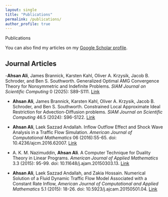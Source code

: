 ```yaml
---
layout: single
title: "Publications"
permalink: /publications/
author_profile: true
---
```


Publications

You can also find my articles on my [Google Scholar profile](https://scholar.google.com/citations?user=fwXIoCMAAAAJ&hl=en).

## Journal Articles

-**Ahsan Ali**, James Brannick, Karsten Kahl, Oliver A. Krzysik, Jacob B. Schroder, and Ben S. Southworth. Generalized Optimal AMG Convergence Theory for Nonsymmetric and Indefinite Problems. *SIAM Journal on Scientific Computing* 0 (2025): S89-S111. [Link](https://epubs.siam.org/doi/full/10.1137/24M1679288)

- **Ahsan Ali**, James Brannick, Karsten Kahl, Oliver A. Krzysik, Jacob B. Schroder, and Ben S. Southworth. Constrained Local Approximate Ideal Restriction for Advection-Diffusion problems. *SIAM Journal on Scientific Computing* 46.5 (2024): S96-S122. [Link](https://epubs.siam.org/doi/full/10.1137/23M1583442)

- **Ahsan Ali**, Laek Sazzad Andallah. Inflow Outflow Effect and Shock Wave Analysis in a Traffic Flow Simulation. *American Journal of Computational Mathematics* 06 (2016):55-65. doi: 10.4236/ajcm.2016.62007. [Link](https://www.scirp.org/html/1-1100505_65971.htm)

- A. K. M. Nazimuddin, **Ahsan Ali**. A Computer Technique for Duality Theory in Linear Programs. *American Journal of Applied Mathematics* 3.3 (2015): 95-99. doi: 10.11648/j.ajam.20150303.13. [Link](https://www.sciencepublishinggroup.com/article/10.11648/j.ajam.20150303.13)

- **Ahsan Ali**, Laek Sazzad Andallah, and Zakia Hossain. Numerical Solution of a Fluid Dynamic Traffic Flow Model Associated with a Constant Rate Inflow, *American Journal of Computational and Applied Mathematics*  5.1 (2015): 18-26. doi: 10.5923/j.ajcam.20150501.04. [Link](http://article.sapub.org/10.5923.j.ajcam.20150501.04.html)

